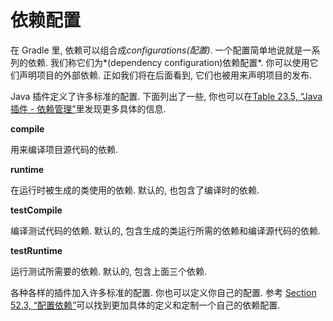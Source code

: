 # 依赖配置

在 Gradle 里, 依赖可以组合成*configurations(配置)*. 一个配置简单地说就是一系列的依赖. 我们称它们为*(dependency configuration)依赖配置*. 你可以使用它们声明项目的外部依赖. 正如我们将在后面看到, 它们也被用来声明项目的发布.

Java 插件定义了许多标准的配置. 下面列出了一些, 你也可以在[Table 23.5, “Java 插件 - 依赖管理”](https://dongchuan.gitbooks.io/gradle-user-guide-/content/the_java_plugin/java_plugin_dependency_management.html)里发现更多具体的信息.

**compile**

用来编译项目源代码的依赖.

**runtime**

在运行时被生成的类使用的依赖. 默认的, 也包含了编译时的依赖.

**testCompile**

编译测试代码的依赖. 默认的, 包含生成的类运行所需的依赖和编译源代码的依赖.

**testRuntime**

运行测试所需要的依赖. 默认的, 包含上面三个依赖.

各种各样的插件加入许多标准的配置. 你也可以定义你自己的配置. 参考 [Section 52.3, “配置依赖”](https://docs.gradle.org/current/userguide/dependency_management.html#sub:configurations)可以找到更加具体的定义和定制一个自己的依赖配置.

